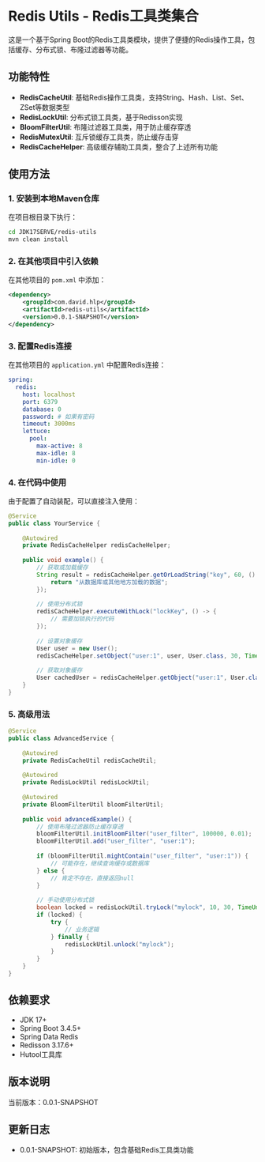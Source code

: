 # Redis Utils - Redis工具类集合

这是一个基于Spring Boot的Redis工具类模块，提供了便捷的Redis操作工具，包括缓存、分布式锁、布隆过滤器等功能。

## 功能特性

- **RedisCacheUtil**: 基础Redis操作工具类，支持String、Hash、List、Set、ZSet等数据类型
- **RedisLockUtil**: 分布式锁工具类，基于Redisson实现
- **BloomFilterUtil**: 布隆过滤器工具类，用于防止缓存穿透
- **RedisMutexUtil**: 互斥锁缓存工具类，防止缓存击穿
- **RedisCacheHelper**: 高级缓存辅助工具类，整合了上述所有功能

## 使用方法

### 1. 安装到本地Maven仓库

在项目根目录下执行：

```bash
cd JDK17SERVE/redis-utils
mvn clean install
```

### 2. 在其他项目中引入依赖

在其他项目的 `pom.xml` 中添加：

```xml
<dependency>
    <groupId>com.david.hlp</groupId>
    <artifactId>redis-utils</artifactId>
    <version>0.0.1-SNAPSHOT</version>
</dependency>
```

### 3. 配置Redis连接

在其他项目的 `application.yml` 中配置Redis连接：

```yaml
spring:
  redis:
    host: localhost
    port: 6379
    database: 0
    password: # 如果有密码
    timeout: 3000ms
    lettuce:
      pool:
        max-active: 8
        max-idle: 8
        min-idle: 0
```

### 4. 在代码中使用

由于配置了自动装配，可以直接注入使用：

```java
@Service
public class YourService {
    
    @Autowired
    private RedisCacheHelper redisCacheHelper;
    
    public void example() {
        // 获取或加载缓存
        String result = redisCacheHelper.getOrLoadString("key", 60, () -> {
            return "从数据库或其他地方加载的数据";
        });
        
        // 使用分布式锁
        redisCacheHelper.executeWithLock("lockKey", () -> {
            // 需要加锁执行的代码
        });
        
        // 设置对象缓存
        User user = new User();
        redisCacheHelper.setObject("user:1", user, User.class, 30, TimeUnit.MINUTES);
        
        // 获取对象缓存
        User cachedUser = redisCacheHelper.getObject("user:1", User.class);
    }
}
```

### 5. 高级用法

```java
@Service
public class AdvancedService {
    
    @Autowired
    private RedisCacheUtil redisCacheUtil;
    
    @Autowired
    private RedisLockUtil redisLockUtil;
    
    @Autowired
    private BloomFilterUtil bloomFilterUtil;
    
    public void advancedExample() {
        // 使用布隆过滤器防止缓存穿透
        bloomFilterUtil.initBloomFilter("user_filter", 100000, 0.01);
        bloomFilterUtil.add("user_filter", "user:1");
        
        if (bloomFilterUtil.mightContain("user_filter", "user:1")) {
            // 可能存在，继续查询缓存或数据库
        } else {
            // 肯定不存在，直接返回null
        }
        
        // 手动使用分布式锁
        boolean locked = redisLockUtil.tryLock("mylock", 10, 30, TimeUnit.SECONDS);
        if (locked) {
            try {
                // 业务逻辑
            } finally {
                redisLockUtil.unlock("mylock");
            }
        }
    }
}
```

## 依赖要求

- JDK 17+
- Spring Boot 3.4.5+
- Spring Data Redis
- Redisson 3.17.6+
- Hutool工具库

## 版本说明

当前版本：0.0.1-SNAPSHOT

## 更新日志

- 0.0.1-SNAPSHOT: 初始版本，包含基础Redis工具类功能 